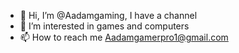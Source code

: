 - 👋 Hi, I’m @Aadamgaming, I have a channel
- 👀 I’m interested in games and computers
- 📫 How to reach me Aadamgamerpro1@gmail.com
